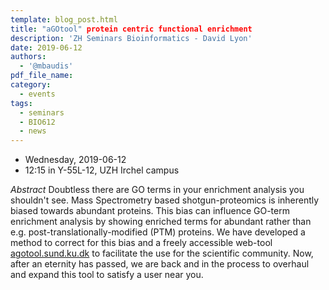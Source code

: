 ```yaml
---
template: blog_post.html
title: "aGOtool" protein centric functional enrichment
description: 'ZH Seminars Bioinformatics - David Lyon'
date: 2019-06-12
authors:
  - '@mbaudis'
pdf_file_name:
category:
  - events
tags:
  - seminars
  - BIO612
  - news
---
```


* Wednesday, 2019-06-12
* 12:15 in Y-55L-12, UZH Irchel campus

*Abstract* Doubtless there are GO terms in your enrichment analysis you shouldn't see. Mass Spectrometry based shotgun-proteomics is inherently biased towards abundant proteins. This bias can influence GO-term enrichment analysis by showing enriched terms for abundant rather than e.g. post-translationally-modified (PTM) proteins.<!--more--> We have developed a method to correct for this bias and a freely accessible web-tool [agotool.sund.ku.dk](https://agotool.sund.ku.dk/) to facilitate the use for the scientific community. Now, after an eternity has passed, we are back and in the process to overhaul and expand this tool to satisfy a user near you.
